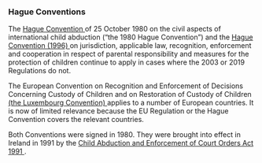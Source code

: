 ###  Hague Conventions

The [ Hague Convention
](http://www.hcch.net/index_en.php?act=conventions.text&cid=24) of 25 October
1980 on the civil aspects of international child abduction (“the 1980 Hague
Convention”) and the [ Hague Convention (1996)
](http://www.hcch.net/index_en.php?act=conventions.text&cid=70) on
jurisdiction, applicable law, recognition, enforcement and cooperation in
respect of parental responsibility and measures for the protection of children
continue to apply in cases where the 2003 or 2019 Regulations do not.

The European Convention on Recognition and Enforcement of Decisions Concerning
Custody of Children and on Restoration of Custody of Children [ (the
Luxembourg Convention)
](http://conventions.coe.int/Treaty/EN/Treaties/Html/105.htm) applies to a
number of European countries. It is now of limited relevance because the EU
Regulation or the Hague Convention covers the relevant countries.

Both Conventions were signed in 1980. They were brought into effect in Ireland
in 1991 by the [ Child Abduction and Enforcement of Court Orders Act 1991
](http://www.irishstatutebook.ie/1991/en/act/pub/0006/index.html) .  
